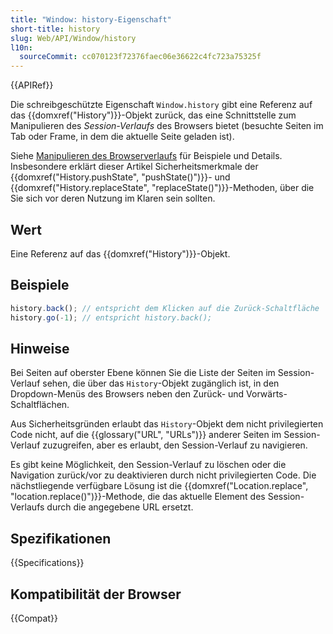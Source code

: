 ```yaml
---
title: "Window: history-Eigenschaft"
short-title: history
slug: Web/API/Window/history
l10n:
  sourceCommit: cc070123f72376faec06e36622c4fc723a75325f
---
```


{{APIRef}}

Die schreibgeschützte Eigenschaft `Window.history` gibt eine Referenz auf das {{domxref("History")}}-Objekt zurück, das eine Schnittstelle zum Manipulieren des _Session-Verlaufs_ des Browsers bietet (besuchte Seiten im Tab oder Frame, in dem die aktuelle Seite geladen ist).

Siehe [Manipulieren des Browserverlaufs](/de/docs/Web/API/History_API) für Beispiele und Details. Insbesondere erklärt dieser Artikel Sicherheitsmerkmale der {{domxref("History.pushState", "pushState()")}}- und {{domxref("History.replaceState", "replaceState()")}}-Methoden, über die Sie sich vor deren Nutzung im Klaren sein sollten.

## Wert

Eine Referenz auf das {{domxref("History")}}-Objekt.

## Beispiele

```js
history.back(); // entspricht dem Klicken auf die Zurück-Schaltfläche
history.go(-1); // entspricht history.back();
```

## Hinweise

Bei Seiten auf oberster Ebene können Sie die Liste der Seiten im Session-Verlauf sehen, die über das `History`-Objekt zugänglich ist, in den Dropdown-Menüs des Browsers neben den Zurück- und Vorwärts-Schaltflächen.

Aus Sicherheitsgründen erlaubt das `History`-Objekt dem nicht privilegierten Code nicht, auf die {{glossary("URL", "URLs")}} anderer Seiten im Session-Verlauf zuzugreifen, aber es erlaubt, den Session-Verlauf zu navigieren.

Es gibt keine Möglichkeit, den Session-Verlauf zu löschen oder die Navigation zurück/vor zu deaktivieren durch nicht privilegierten Code. Die nächstliegende verfügbare Lösung ist die {{domxref("Location.replace", "location.replace()")}}-Methode, die das aktuelle Element des Session-Verlaufs durch die angegebene URL ersetzt.

## Spezifikationen

{{Specifications}}

## Kompatibilität der Browser

{{Compat}}
